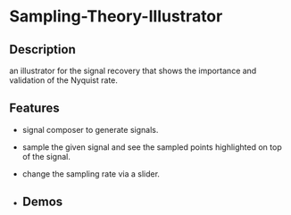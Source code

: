 # Sampling-Theory-Illustrator
## Description
an illustrator for the signal recovery that shows the importance and validation of the Nyquist rate.

## Features
- signal composer to generate signals.

- sample the given signal and see the sampled points highlighted on top of the signal.

- change the sampling rate via a slider.
- ## Demos
